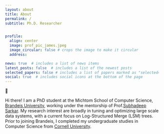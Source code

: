 ```yaml
---
layout: about
title: About
permalink: /
subtitle: Ph.D. Researcher


profile:
  align: center
  image: prof_pic_james.jpeg
  image_circular: false # crops the image to make it circular
  address: 

news: true  # includes a list of news items
latest_posts: false  # includes a list of the newest posts
selected_papers: false # includes a list of papers marked as "selected={true}"
social: true  # includes social icons at the bottom of the page
---
```


👋 

Hi there! I am a PhD student at the Michtom School of Computer Science, [Brandeis University](https://www.brandeis.edu/computer-science/), working under the mentorship of Prof.[Subhadeep Sarkar](https://subhadeep.net/). My research interest are broadly in tuning and optimizing large scale data systems, with a current focus on Log-Structured Merge (LSM) trees. Prior to joining Brandeis, I completed my undergraduate studies in Computer Science from [Cornell University](https://www.cs.cornell.edu/). 
